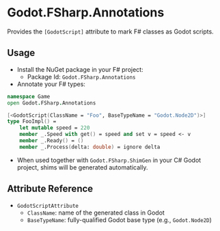 # Godot.FSharp.Annotations

Provides the `[GodotScript]` attribute to mark F# classes as Godot scripts.

## Usage

- Install the NuGet package in your F# project:
  - Package Id: `Godot.FSharp.Annotations`
- Annotate your F# types:

```fsharp
namespace Game
open Godot.FSharp.Annotations

[<GodotScript(ClassName = "Foo", BaseTypeName = "Godot.Node2D")>]
type FooImpl() =
    let mutable speed = 220
    member _.Speed with get() = speed and set v = speed <- v
    member _.Ready() = ()
    member _.Process(delta: double) = ignore delta
```

- When used together with `Godot.FSharp.ShimGen` in your C# Godot project, shims will be generated automatically.

## Attribute Reference

- `GodotScriptAttribute`
  - `ClassName`: name of the generated class in Godot
  - `BaseTypeName`: fully-qualified Godot base type (e.g., `Godot.Node2D`)
